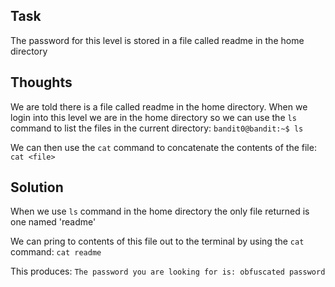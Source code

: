 <h2>Task</h2>

The password for this level is stored in a file called readme in the home directory


<h2>Thoughts</h2>

We are told there is a file called readme in the home directory. When we login into this level we are in the home directory so we can use the ```ls``` command to list the files in the current directory: ```bandit0@bandit:~$ ls```

We can then use the ```cat``` command to concatenate the contents of the file: ```cat <file>```

<h2>Solution</h2>

When we use ```ls``` command in the home directory the only file returned is one named 'readme'

We can pring to contents of this file out to the terminal by using the ```cat``` command: ```cat readme```

This produces: ```The password you are looking for is: obfuscated password```
